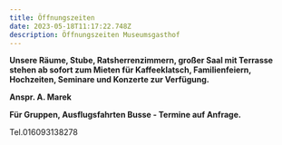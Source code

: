 ```yaml
---
title: Öffnungszeiten
date: 2023-05-18T11:17:22.748Z
description: Öffnungszeiten Museumsgasthof
---
```

**U﻿nsere Räume, Stube, Ratsherrenzimmern, großer Saal mit Terrasse stehen ab sofort zum Mieten für Kaffeeklatsch, Familienfeiern, Hochzeiten, Seminare und Konzerte zur Verfügung.**

**A﻿nspr. A. Marek** 

**F﻿ür Gruppen, Ausflugsfahrten  Busse - Termine auf Anfrage.**

T﻿el.016093138278